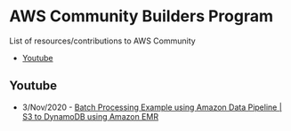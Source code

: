 # AWS Community Builders Program
List of resources/contributions to AWS Community
- [Youtube](#youtube)

## Youtube
- 3/Nov/2020 - [Batch Processing Example using Amazon Data Pipeline | S3 to DynamoDB using Amazon EMR](https://www.youtube.com/watch?v=txrG-w6oN1M)
